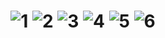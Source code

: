<h1 align="center">
  <img src="https://github.com/Dervaish-dev/ICT/assets/127773397/897efce2-13bc-4dbf-8b0b-d0a1cf21efc3" alt="1" />
  <img src="https://github.com/Dervaish-dev/ICT/assets/127773397/fcfecefa-7712-4601-9f5b-4706cb3f7827" alt="2" />
  <img src="https://github.com/Dervaish-dev/ICT/assets/127773397/d858887e-9f0c-4be7-93a6-fec3637a4dfe" alt="3" />
  <img src="https://github.com/Dervaish-dev/ICT/assets/127773397/00a0438a-4e53-4d8d-9e99-b37c5baf10c3" alt="4" />
  <img src="https://github.com/Dervaish-dev/ICT/assets/127773397/572bb7a4-4b0f-4e64-809b-2c2dcb4a5b8e" alt="5" />
  <img src="https://github.com/Dervaish-dev/ICT/assets/127773397/19e69fd1-3039-4106-b60b-ca4af6cbfa0e" alt="6" />
</h1>

